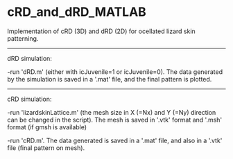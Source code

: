 # cRD_and_dRD_MATLAB
Implementation of cRD (3D) and dRD (2D) for ocellated lizard skin patterning.

---

dRD simulation:

-run 'dRD.m' (either with icJuvenile=1 or icJuvenile=0).
The data generated by the simulation is saved in a '.mat' file, and the final pattern is plotted.

---

cRD simulation:

-run 'lizardskinLattice.m' (the mesh size in X (=Nx) and Y (=Ny) direction can be changed in the script).
The mesh is saved in '.vtk' format and '.msh' format (if gmsh is available)

-run 'cRD.m'.
The data generated is saved in a '.mat' file, and also in a '.vtk' file (final pattern on mesh).
